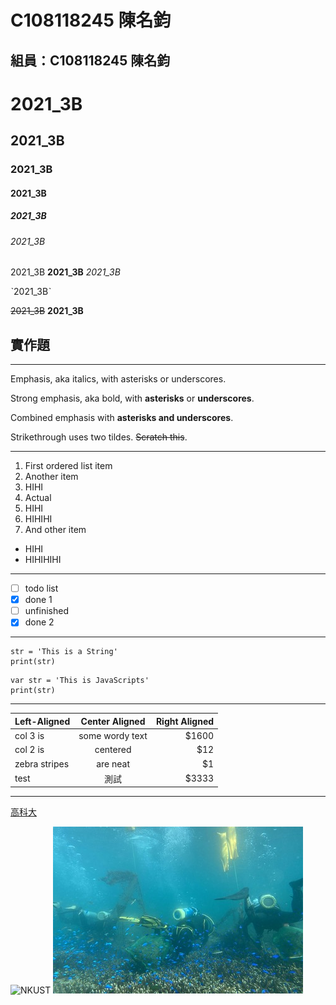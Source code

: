 # C108118245 陳名鈞

## 組員：C108118245 陳名鈞

# 2021_3B

## 2021_3B

### 2021_3B

#### 2021_3B

##### 2021_3B

###### 2021_3B

2021_3B 
**2021_3B** 
*2021_3B* 

ˋ2021_3Bˋ

~~2021_3B~~
**2021_3B**

## 實作題
***
Emphasis, aka italics, with asterisks or underscores.

Strong emphasis, aka bold, with **asterisks** or **underscores**.

Combined emphasis with **asterisks and underscores**.

Strikethrough uses two tildes. ~~Scratch this~~.
***
1. First ordered list item
2. Another item
  1. HIHI
3. Actual
  1. HIHI
  2. HIHIHI
4. And other item
  * HIHI
  * HIHIHIHI
***


- [ ] todo list
- [x] done 1
- [ ] unfinished
- [x] done 2
***
```=python=
str = 'This is a String'
print(str)
```
```=javascripts=
var str = 'This is JavaScripts'
print(str)
```
***
| Left-Aligned  | Center Aligned  | Right Aligned |
| :------------ |:---------------:| -----:|
| col 3 is      | some wordy text | $1600 |
| col 2 is      | centered        |   $12 |
| zebra stripes | are neat        |    $1 |
| test | 測試        |    $3333 |
***
[高科大](https://www.nkust.edu.tw)

![NKUST](https://www.nkust.edu.tw/var/file/0/1000/img/513/182513897.png "NKUST")
![fig](nkust2.jpg "海底風光")
